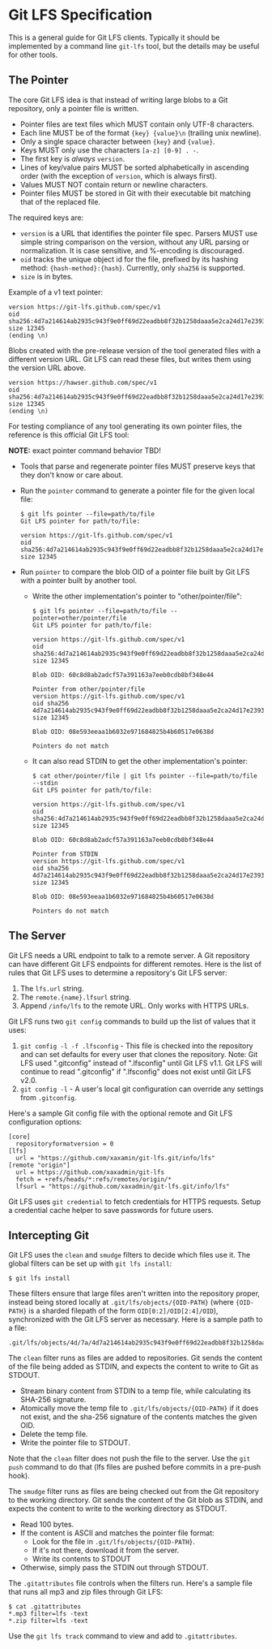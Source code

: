 # Git LFS Specification

This is a general guide for Git LFS clients.  Typically it should be
implemented by a command line `git-lfs` tool, but the details may be useful
for other tools.

## The Pointer

The core Git LFS idea is that instead of writing large blobs to a Git repository,
only a pointer file is written.

* Pointer files are text files which MUST contain only UTF-8 characters.
* Each line MUST be of the format `{key} {value}\n` (trailing unix newline).
* Only a single space character between `{key}` and `{value}`.
* Keys MUST only use the characters `[a-z] [0-9] . -`.
* The first key is _always_ `version`.
* Lines of key/value pairs MUST be sorted alphabetically in ascending order
(with the exception of `version`, which is always first).
* Values MUST NOT contain return or newline characters.
* Pointer files MUST be stored in Git with their executable bit matching that
of the replaced file.

The required keys are:

* `version` is a URL that identifies the pointer file spec.  Parsers MUST use
simple string comparison on the version, without any URL parsing or
normalization.  It is case sensitive, and %-encoding is discouraged.
* `oid` tracks the unique object id for the file, prefixed by its hashing
method: `{hash-method}:{hash}`.  Currently, only `sha256` is supported.
* `size` is in bytes.

Example of a v1 text pointer:

```
version https://git-lfs.github.com/spec/v1
oid sha256:4d7a214614ab2935c943f9e0ff69d22eadbb8f32b1258daaa5e2ca24d17e2393
size 12345
(ending \n)
```

Blobs created with the pre-release version of the tool generated files with
a different version URL.  Git LFS can read these files, but writes them using
the version URL above.

```
version https://hawser.github.com/spec/v1
oid sha256:4d7a214614ab2935c943f9e0ff69d22eadbb8f32b1258daaa5e2ca24d17e2393
size 12345
(ending \n)
```

For testing compliance of any tool generating its own pointer files, the
reference is this official Git LFS tool:

**NOTE:** exact pointer command behavior TBD!

* Tools that parse and regenerate pointer files MUST preserve keys that they
don't know or care about.
* Run the `pointer` command to generate a pointer file for the given local
file:

    ```
    $ git lfs pointer --file=path/to/file
    Git LFS pointer for path/to/file:

    version https://git-lfs.github.com/spec/v1
    oid sha256:4d7a214614ab2935c943f9e0ff69d22eadbb8f32b1258daaa5e2ca24d17e2393
    size 12345
    ```

* Run `pointer` to compare the blob OID of a pointer file built by Git LFS with
a pointer built by another tool.

  * Write the other implementation's pointer to "other/pointer/file":

    ```
    $ git lfs pointer --file=path/to/file --pointer=other/pointer/file
    Git LFS pointer for path/to/file:

    version https://git-lfs.github.com/spec/v1
    oid sha256:4d7a214614ab2935c943f9e0ff69d22eadbb8f32b1258daaa5e2ca24d17e2393
    size 12345

    Blob OID: 60c8d8ab2adcf57a391163a7eeb0cdb8bf348e44

    Pointer from other/pointer/file
    version https://git-lfs.github.com/spec/v1
    oid sha256 4d7a214614ab2935c943f9e0ff69d22eadbb8f32b1258daaa5e2ca24d17e2393
    size 12345

    Blob OID: 08e593eeaa1b6032e971684825b4b60517e0638d

    Pointers do not match
    ```

  * It can also read STDIN to get the other implementation's pointer:

    ```
    $ cat other/pointer/file | git lfs pointer --file=path/to/file --stdin
    Git LFS pointer for path/to/file:

    version https://git-lfs.github.com/spec/v1
    oid sha256:4d7a214614ab2935c943f9e0ff69d22eadbb8f32b1258daaa5e2ca24d17e2393
    size 12345

    Blob OID: 60c8d8ab2adcf57a391163a7eeb0cdb8bf348e44

    Pointer from STDIN
    version https://git-lfs.github.com/spec/v1
    oid sha256 4d7a214614ab2935c943f9e0ff69d22eadbb8f32b1258daaa5e2ca24d17e2393
    size 12345

    Blob OID: 08e593eeaa1b6032e971684825b4b60517e0638d

    Pointers do not match
    ```

## The Server

Git LFS needs a URL endpoint to talk to a remote server.  A Git repository
can have different Git LFS endpoints for different remotes.  Here is the list
of rules that Git LFS uses to determine a repository's Git LFS server:

1. The `lfs.url` string.
2. The `remote.{name}.lfsurl` string.
3. Append `/info/lfs` to the remote URL.  Only works with HTTPS URLs.

Git LFS runs two `git config` commands to build up the list of values that it
uses:

1. `git config -l -f .lfsconfig` - This file is checked into the repository and
can set defaults for every user that clones the repository. Note: Git LFS used
".gitconfig" instead of ".lfsconfig" until Git LFS v1.1. Git LFS will continue
to read ".gitconfig" if ".lfsconfig" does not exist until Git LFS v2.0.
2. `git config -l` - A user's local git configuration can override any settings
from `.gitconfig`.

Here's a sample Git config file with the optional remote and Git LFS
configuration options:

```
[core]
  repositoryformatversion = 0
[lfs]
  url = "https://github.com/xaxamin/git-lfs.git/info/lfs"
[remote "origin"]
  url = https://github.com/xaxadmin/git-lfs
  fetch = +refs/heads/*:refs/remotes/origin/*
  lfsurl = "https://github.com/xaxadmin/git-lfs.git/info/lfs"
```

Git LFS uses `git credential` to fetch credentials for HTTPS requests.  Setup
a credential cache helper to save passwords for future users.

## Intercepting Git

Git LFS uses the `clean` and `smudge` filters to decide which files use it.  The
global filters can be set up with `git lfs install`:

```
$ git lfs install
```

These filters ensure that large files aren't written into the repository proper,
instead being stored locally at `.git/lfs/objects/{OID-PATH}` (where `{OID-PATH}`
is a sharded filepath of the form `OID[0:2]/OID[2:4]/OID`), synchronized with
the Git LFS server as necessary.  Here is a sample path to a file:

    .git/lfs/objects/4d/7a/4d7a214614ab2935c943f9e0ff69d22eadbb8f32b1258daaa5e2ca24d17e2393

The `clean` filter runs as files are added to repositories.  Git sends the
content of the file being added as STDIN, and expects the content to write
to Git as STDOUT.

* Stream binary content from STDIN to a temp file, while calculating its SHA-256
signature.
* Atomically move the temp file to `.git/lfs/objects/{OID-PATH}` if it does not
exist, and the sha-256 signature of the contents matches the given OID.
* Delete the temp file.
* Write the pointer file to STDOUT.

Note that the `clean` filter does not push the file to the server.  Use the
`git push` command to do that (lfs files are pushed before commits in a pre-push hook).

The `smudge` filter runs as files are being checked out from the Git repository
to the working directory.  Git sends the content of the Git blob as STDIN, and
expects the content to write to the working directory as STDOUT.

* Read 100 bytes.
* If the content is ASCII and matches the pointer file format:
  * Look for the file in `.git/lfs/objects/{OID-PATH}`.
  * If it's not there, download it from the server.
  * Write its contents to STDOUT
* Otherwise, simply pass the STDIN out through STDOUT.

The `.gitattributes` file controls when the filters run.  Here's a sample file that
runs all mp3 and zip files through Git LFS:

```
$ cat .gitattributes
*.mp3 filter=lfs -text
*.zip filter=lfs -text
```

Use the `git lfs track` command to view and add to `.gitattributes`.

